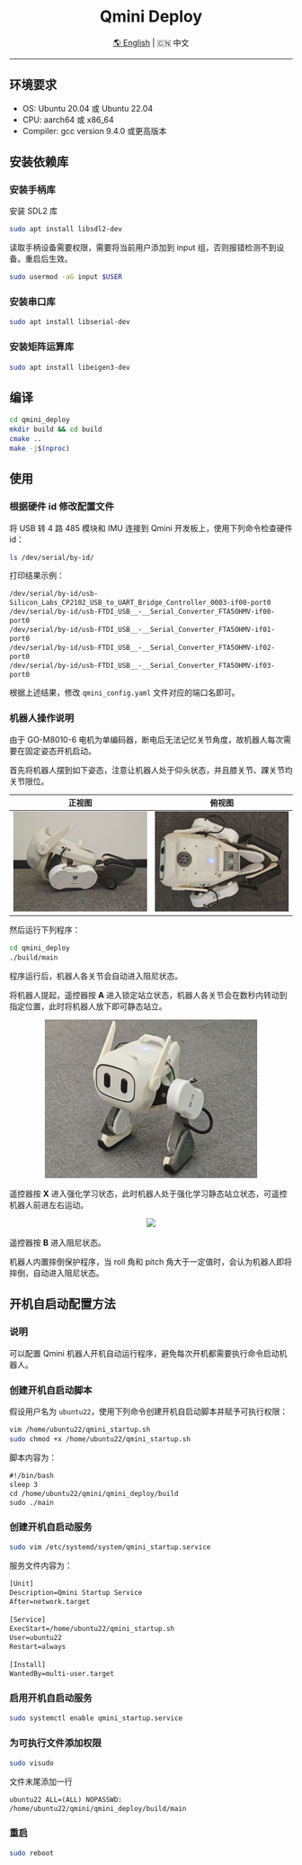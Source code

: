 <div align="center">
  <h1 align="center">Qmini Deploy</h1>
  <p align="center">
    <a href="README.md">🌎 English</a> | <span>🇨🇳 中文</span>
  </p>
</div>

---

## 环境要求

- OS: Ubuntu 20.04 或 Ubuntu 22.04
- CPU: aarch64 或 x86_64
- Compiler: gcc version 9.4.0 或更高版本

## 安装依赖库

### 安装手柄库

安装 SDL2 库
```bash
sudo apt install libsdl2-dev
```

读取手柄设备需要权限，需要将当前用户添加到 input 组，否则报错检测不到设备。重启后生效。
```bash
sudo usermod -aG input $USER
```

### 安装串口库

```bash
sudo apt install libserial-dev
```

### 安装矩阵运算库

```bash
sudo apt install libeigen3-dev
```

## 编译

```bash
cd qmini_deploy
mkdir build && cd build
cmake ..
make -j$(nproc)
```

## 使用

### 根据硬件 id 修改配置文件

将 USB 转 4 路 485 模块和 IMU 连接到 Qmini 开发板上，使用下列命令检查硬件 id：
```bash
ls /dev/serial/by-id/
```

打印结果示例：
```
/dev/serial/by-id/usb-Silicon_Labs_CP2102_USB_to_UART_Bridge_Controller_0003-if00-port0
/dev/serial/by-id/usb-FTDI_USB__-__Serial_Converter_FTA5OHMV-if00-port0
/dev/serial/by-id/usb-FTDI_USB__-__Serial_Converter_FTA5OHMV-if01-port0
/dev/serial/by-id/usb-FTDI_USB__-__Serial_Converter_FTA5OHMV-if02-port0
/dev/serial/by-id/usb-FTDI_USB__-__Serial_Converter_FTA5OHMV-if03-port0
```

根据上述结果，修改 `qmini_config.yaml` 文件对应的端口名即可。

### 机器人操作说明

由于 GO-M8010-6 电机为单编码器，断电后无法记忆关节角度，故机器人每次需要在固定姿态开机启动。

首先将机器人摆到如下姿态，注意让机器人处于仰头状态，并且膝关节、踝关节均关节限位。

<div align="center">

| <div align="center"> 正视图 </div> | <div align="center"> 俯视图 </div> |
|--- | --- |
| <img src="../images/qmini_start_pos_front.png" width="100%"/> | <img src="../images/qmini_start_pos_top.png" width="100%"/>  |

</div>

然后运行下列程序：
```bash
cd qmini_deploy
./build/main
```

程序运行后，机器人各关节会自动进入阻尼状态。

将机器人提起，遥控器按 **A** 进入锁定站立状态，机器人各关节会在数秒内转动到指定位置，此时将机器人放下即可静态站立。


<div align="center">
  <img src="../images/qmini_stand.png" width="75%"/>
</div>


遥控器按 **X** 进入强化学习状态，此时机器人处于强化学习静态站立状态，可遥控机器人前进左右运动。

<div align="center">
  <img src="../images/qmini_walk.gif" width="75%"/>
</div>

遥控器按 **B** 进入阻尼状态。

机器人内置摔倒保护程序，当 roll 角和 pitch 角大于一定值时，会认为机器人即将摔倒，自动进入阻尼状态。

## 开机自启动配置方法

### 说明

可以配置 Qmini 机器人开机自动运行程序，避免每次开机都需要执行命令启动机器人。

### 创建开机自启动脚本

假设用户名为 `ubuntu22`，使用下列命令创建开机自启动脚本并赋予可执行权限：
```bash
vim /home/ubuntu22/qmini_startup.sh
sudo chmod +x /home/ubuntu22/qmini_startup.sh
```

脚本内容为：
```
#!/bin/bash
sleep 3
cd /home/ubuntu22/qmini/qmini_deploy/build
sudo ./main
```

### 创建开机自启动服务

```bash
sudo vim /etc/systemd/system/qmini_startup.service
```

服务文件内容为：
```
[Unit]
Description=Qmini Startup Service
After=network.target

[Service]
ExecStart=/home/ubuntu22/qmini_startup.sh
User=ubuntu22
Restart=always

[Install]
WantedBy=multi-user.target
```

### 启用开机自启动服务

```bash
sudo systemctl enable qmini_startup.service
```

### 为可执行文件添加权限

```bash
sudo visudo
```

文件末尾添加一行
```
ubuntu22 ALL=(ALL) NOPASSWD: /home/ubuntu22/qmini/qmini_deploy/build/main
```

### 重启

```bash
sudo reboot
```